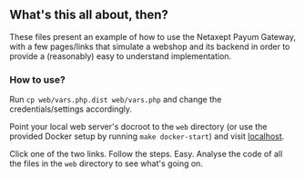 ## What's this all about, then?

These files present an example of how to use the Netaxept Payum Gateway, with a few 
pages/links that simulate a webshop and its backend in order to provide a (reasonably) easy
to understand implementation. 

### How to use?

Run `cp web/vars.php.dist web/vars.php` and change the credentials/settings accordingly.

Point your local web server's docroot to the `web` directory (or use the provided Docker
setup by running `make docker-start`) and visit [localhost](http://localhost).

Click one of the two links. Follow the steps. Easy. Analyse the code of all the files in
the `web` directory to see what's going on.